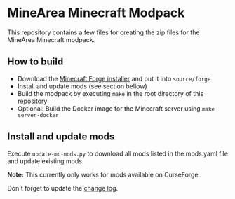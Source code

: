 # MineArea Minecraft Modpack

This repository contains a few files for creating the zip files for the MineArea Minecraft modpack.

## How to build

* Download the [Minecraft Forge installer](https://files.minecraftforge.net) and put it into `source/forge`
* Install and update mods (see section bellow)
* Build the modpack by executing `make` in the root directory of this repository
* Optional: Build the Docker image for the Minecraft server using `make server-docker`

## Install and update mods

Execute `update-mc-mods.py` to download all mods listed in the mods.yaml file and update existing mods.

**Note:** This currently only works for mods available on CurseForge.

Don't forget to update the [change log](CHANGES.md).